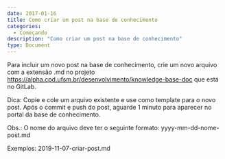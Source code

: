 ```yaml
---
date: 2017-01-16
title: Como criar um post na base de conhecimento
categories:
  - Começando
description: "Como criar um post na base de conhecimento"
type: Document
---
```

Para incluir um novo post na base de conhecimento, crie um novo arquivo com a extensão .md no projeto https://alpha.cpd.ufsm.br/desenvolvimento/knowledge-base-doc que está no GitLab.

Dica: Copie e cole um arquivo existente e use como template para o novo post. Após o commit e push do post, aguarde 1 minuto para aparecer no portal da base de conhecimento.

Obs.: O nome do arquivo deve ter o seguinte formato: yyyy-mm-dd-nome-post.md

Exemplos: 2019-11-07-criar-post.md

